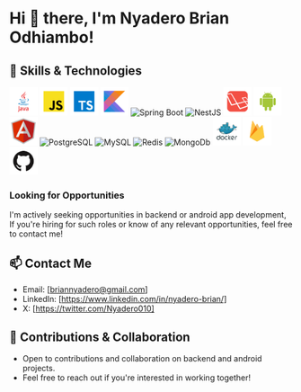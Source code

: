 # Hi 👋 there, I'm Nyadero Brian Odhiambo! 

## 🔧 Skills & Technologies
<div display="flex" align-items="center" flex-wrap="wrap" >
  <img src="https://raw.githubusercontent.com/nyadero/images/main/programming_languages/java.svg" alt="Java" width="50" height="50"/>
  <img src="https://raw.githubusercontent.com/nyadero/images/main/programming_languages/javascript.svg" alt="JavaScript" width="50" height="50"/>
  <img src="https://raw.githubusercontent.com/nyadero/images/main/programming_languages/typescript.svg" alt="TypeScript" width="50" height="50"/>
  <img src="https://raw.githubusercontent.com/nyadero/images/main/programming_languages/kotlin.svg" alt="Kotlin" width="50" height="50"/>
  <img src="https://raw.githubusercontent.com/nyadero/images/main/frameworks/springboot.svg" alt="Spring Boot" width="50" height="50"/>
  <img src="https://raw.githubusercontent.com/nyadero/images/main/frameworks/nestjs.svg" alt="NestJS" width="50" height="50"/>
  <img src="https://raw.githubusercontent.com/nyadero/images/main/frameworks/laravel.svg" alt="Laravel" width="50" height="50"/>
    <img src="https://raw.githubusercontent.com/nyadero/images/main/frameworks/android.svg" alt="Android" width="50" height="50"/>
  <img src="https://raw.githubusercontent.com/nyadero/images/main/frameworks/angular.svg" alt="Angular" width="50" height="50"/>
  <img src="https://raw.githubusercontent.com/nyadero/images/main/database/postgresql.svg" alt="PostgreSQL" width="50" height="50"/>
  <img src="https://raw.githubusercontent.com/nyadero/images/main/database/mysql.svg" alt="MySQL" width="50" height="50"/>
  <img src="https://raw.githubusercontent.com/nyadero/images/main/database/redis.svg" alt="Redis" width="50" height="50"/>
  <img src="https://raw.githubusercontent.com/nyadero/images/main/database/mongodb.svg" alt="MongoDb" width="50" height="50"/>  
    <img src="https://raw.githubusercontent.com/nyadero/images/main/cloud/docker.svg" alt="Docker" width="50" height="50"/>
  <img src="https://raw.githubusercontent.com/nyadero/images/main/cloud/firebase.svg" alt="Firebase" width="50" height="50"/>
  <img src="https://raw.githubusercontent.com/nyadero/images/main/cloud/github.svg" alt="Github" width="50" height="50"/>
</div>


### Looking for Opportunities
I'm actively seeking opportunities in backend or android app development, If you're hiring for such roles or know of any relevant opportunities, feel free to contact me!

## 📫 Contact Me

- Email: [briannyadero@gmail.com]
- LinkedIn: [https://www.linkedin.com/in/nyadero-brian/]
- X: [https://twitter.com/Nyadero010]

## 🤝 Contributions & Collaboration

- Open to contributions and collaboration on backend and android projects.
- Feel free to reach out if you're interested in working together!

